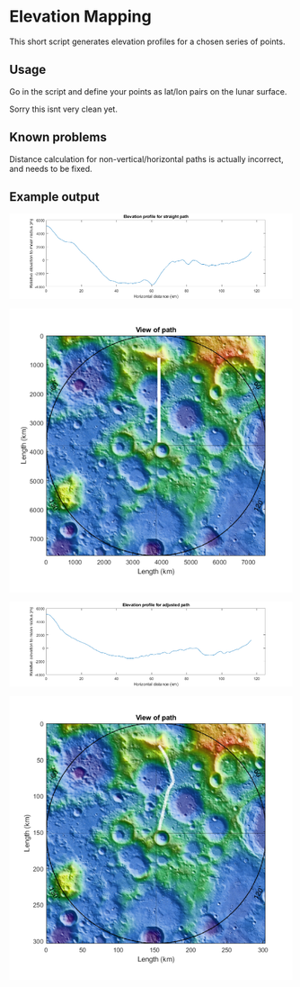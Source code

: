 # Elevation Mapping

This short script generates elevation profiles for a chosen series of points.

## Usage

Go in the script and define your points as lat/lon pairs on the lunar surface. 

Sorry this isnt very clean yet.

## Known problems

Distance calculation for non-vertical/horizontal paths is actually incorrect, and needs to be fixed.

## Example output

![](./f1.png)

![](./f2.png)

![](./f3.png)

![](./f4.png)